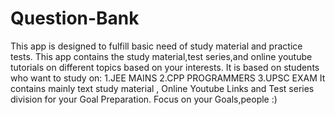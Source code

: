 # Question-Bank
This app is designed to fulfill basic need of study material and practice tests.
This app contains the study material,test series,and online youtube tutorials on different topics based on your interests.
It is based on students who want to study on: 
1.JEE MAINS
2.CPP PROGRAMMERS
3.UPSC EXAM
It contains mainly text study material , Online Youtube Links and Test series division for your Goal Preparation.
Focus on your Goals,people :)